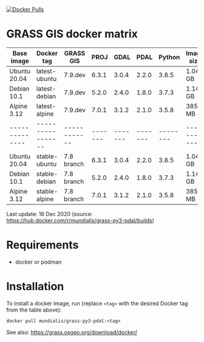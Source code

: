 [![Docker Pulls](https://img.shields.io/docker/pulls/mundialis/grass-py3-pdal.svg)](https://grass.osgeo.org/download/software/docker-images/)

# GRASS GIS docker matrix

| Base image   | Docker tag      | GRASS GIS  | PROJ  | GDAL  | PDAL  | Python | Image size |
|--------------|-----------------|------------|-------|-------|-------|--------|------------|
| Ubuntu 20.04 | latest-ubuntu   | 7.9.dev    | 6.3.1 | 3.0.4 | 2.2.0 | 3.8.5  | 1.04 GB    |
| Debian 10.1  | latest-debian   | 7.9.dev    | 5.2.0 | 2.4.0 | 1.8.0 | 3.7.3  | 1.14 GB    |
| Alpine 3.12  | latest-alpine   | 7.9.dev    | 7.0.1 | 3.1.2 | 2.1.0 | 3.5.8  |  385 MB    |
|--------------|-----------------|------------|-------|-------|-------|--------|------------|
| Ubuntu 20.04 | stable-ubuntu   | 7.8 branch | 6.3.1 | 3.0.4 | 2.2.0 | 3.8.5  | 1.04 GB    |
| Debian 10.1  | stable-debian   | 7.8 branch | 5.2.0 | 2.4.0 | 1.8.0 | 3.7.3  | 1.14 GB    |
| Alpine 3.12  | stable-alpine   | 7.8 branch | 7.0.1 | 3.1.2 | 2.1.0 | 3.5.8  |  385 MB    |

Last update: 16 Dec 2020 (source: https://hub.docker.com/r/mundialis/grass-py3-pdal/builds)

# Requirements

 * docker or podman

# Installation

To install a docker image, run (replace `<tag>` with the desired Docker tag from the table above):

```
docker pull mundialis/grass-py3-pdal:<tag>
```

See also: https://grass.osgeo.org/download/docker/
